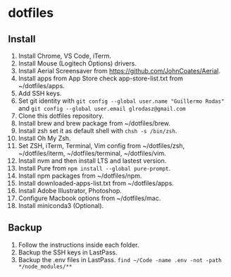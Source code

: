 # dotfiles

## Install
1. Install Chrome, VS Code, iTerm.
2. Install Mouse (Logitech Options) drivers.
3. Install Aerial Screensaver from https://github.com/JohnCoates/Aerial.
4. Install apps from App Store check app-store-list.txt from ~/dotfiles/apps.
5. Add SSH keys.
6. Set git identity with `git config --global user.name "Guillermo Rodas"` and `git config --global user.email glrodasz@gmail.com` 
7. Clone this dotfiles repository.
8. Install brew and brew package from ~/dotfiles/brew.
9. Install zsh set it as default shell with `chsh -s /bin/zsh`.
10. Install Oh My Zsh.
11. Set ZSH, iTerm, Terminal, Vim config from ~/dotfiles/zsh, ~/dotfiles/iterm, ~/dotfiles/terminal, ~/dotfiles/vim.
12. Install nvm and then install LTS and lastest version.
14. Install Pure from `npm install --global pure-prompt`.
15. Install npm packages from ~/dotfiles/npm.
16. Install downloaded-apps-list.txt from ~/dotfiles/apps.
18. Install Adobe Illustrator, Photoshop.
19. Configure Macbook options from ~/dotfiles/mac.
20. Install miniconda3 (Optional).

## Backup
1. Follow the instructions inside each folder.
2. Backup the SSH keys in LastPass.
3. Backup the .env files in LastPass. `find ~/Code -name .env -not -path */node_modules/**`
